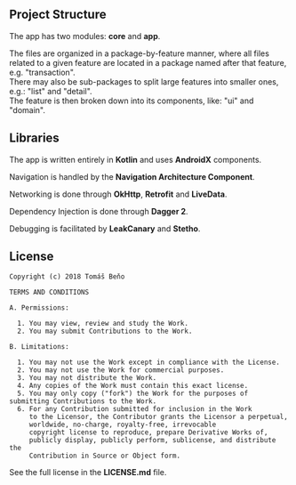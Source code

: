 Project Structure
-----------------
The app has two modules: **core** and **app**.

The files are organized in a package-by-feature manner, where all files related to a given feature are located in a package named after that feature, e.g. "transaction".  
There may also be sub-packages to split large features into smaller ones, e.g.: "list" and "detail".  
The feature is then broken down into its components, like: "ui" and "domain".


Libraries
---------
The app is written entirely in **Kotlin** and uses **AndroidX** components.

Navigation is handled by the **Navigation Architecture Component**.

Networking is done through **OkHttp**, **Retrofit** and **LiveData**.

Dependency Injection is done through **Dagger 2**.

Debugging is facilitated by **LeakCanary** and **Stetho**.

License
-------

    Copyright (c) 2018 Tomáš Beňo
    
    TERMS AND CONDITIONS
    
    A. Permissions:
    
      1. You may view, review and study the Work.
      2. You may submit Contributions to the Work.
      
    B. Limitations:
    
      1. You may not use the Work except in compliance with the License.
      2. You may not use the Work for commercial purposes.
      3. You may not distribute the Work.
      4. Any copies of the Work must contain this exact license.
      5. You may only copy ("fork") the Work for the purposes of submitting Contributions to the Work.
      6. For any Contribution submitted for inclusion in the Work
         to the Licensor, the Contributor grants the Licensor a perpetual,
         worldwide, no-charge, royalty-free, irrevocable
         copyright license to reproduce, prepare Derivative Works of,
         publicly display, publicly perform, sublicense, and distribute the
         Contribution in Source or Object form.
         
See the full license in the **LICENSE.md** file.
